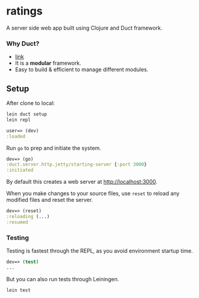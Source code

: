 # ratings

A server side web app built using Clojure and Duct framework.

### Why Duct?

- [link](https://github.com/duct-framework/core)
- It is a **modular** framework. 
- Easy to build & efficient to manage different modules.

## Setup

After clone to local:

```sh
lein duct setup
lein repl
```

```clojure
user=> (dev)
:loaded
```

Run `go` to prep and initiate the system.

```clojure
dev=> (go)
:duct.server.http.jetty/starting-server {:port 3000}
:initiated
```

By default this creates a web server at <http://localhost:3000>.

When you make changes to your source files, use `reset` to reload any
modified files and reset the server.

```clojure
dev=> (reset)
:reloading (...)
:resumed
```

### Testing

Testing is fastest through the REPL, as you avoid environment startup
time.

```clojure
dev=> (test)
...
```

But you can also run tests through Leiningen.

```sh
lein test
```